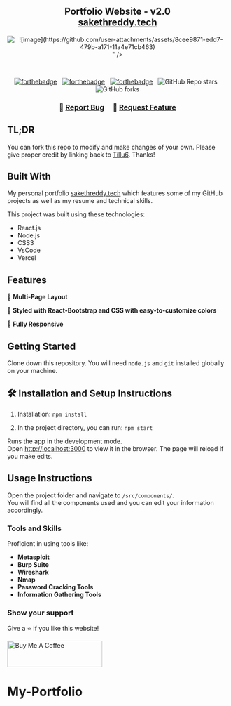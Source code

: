 <h2 align="center">
  Portfolio Website - v2.0<br/>
  <a href="https://sakethreddy.vercel.app/" target="_blank">sakethreddy.tech</a>
</h2>
<div align="center">
  <img alt=![image](https://github.com/user-attachments/assets/8cee9871-edd7-479b-a171-11a4e71cb463)


" />
</div>

<br/>

<center>

[![forthebadge](https://forthebadge.com/images/badges/built-with-love.svg)](https://forthebadge.com) &nbsp;
[![forthebadge](https://forthebadge.com/images/badges/made-with-javascript.svg)](https://forthebadge.com) &nbsp;
[![forthebadge](https://forthebadge.com/images/badges/open-source.svg)](https://forthebadge.com) &nbsp;
![GitHub Repo stars](https://img.shields.io/github/stars/Tillu6/My-Portfolio?color=red&logo=github&style=for-the-badge) &nbsp;
![GitHub forks](https://img.shields.io/github/forks/Tillu6/My-Portfolio?color=red&logo=github&style=for-the-badge)

</center>

<h3 align="center">
    🔹
    <a href="https://github.com/Tillu6/My-Portfolio/issues">Report Bug</a> &nbsp; &nbsp;
    🔹
    <a href="https://github.com/Tillu6/My-Portfolio/issues">Request Feature</a>
</h3>

## TL;DR

You can fork this repo to modify and make changes of your own. Please give proper credit by linking back to [Tillu6](https://github.com/Tillu6/My-Portfolio). Thanks!

## Built With

My personal portfolio <a href="https://sakethreddy.vercel.app/" target="_blank">sakethreddy.tech</a> which features some of my GitHub projects as well as my resume and technical skills.<br/>

This project was built using these technologies:

- React.js
- Node.js
- CSS3
- VsCode
- Vercel

## Features

**📖 Multi-Page Layout**

**🎨 Styled with React-Bootstrap and CSS with easy-to-customize colors**

**📱 Fully Responsive**

## Getting Started

Clone down this repository. You will need `node.js` and `git` installed globally on your machine.

## 🛠 Installation and Setup Instructions

1. Installation: `npm install`

2. In the project directory, you can run: `npm start`

Runs the app in the development mode.\
Open [http://localhost:3000](http://localhost:3000) to view it in the browser.
The page will reload if you make edits.

## Usage Instructions

Open the project folder and navigate to `/src/components/`. <br/>
You will find all the components used and you can edit your information accordingly.

### Tools and Skills

Proficient in using tools like:

- **Metasploit**
- **Burp Suite**
- **Wireshark**
- **Nmap**
- **Password Cracking Tools**
- **Information Gathering Tools**

### Show your support

Give a ⭐ if you like this website!

<a href="https://www.buymeacoffee.com/sakethreddy" target="_blank"><img src="https://cdn.buymeacoffee.com/buttons/v2/default-violet.png" alt="Buy Me A Coffee" height= "60px" width= "217px" ></a>
# My-Portfolio
